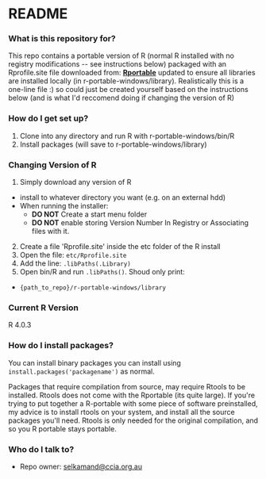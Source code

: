 # README #

### What is this repository for? ###

This repo contains a portable version of R (normal R installed with no registry modifications -- see instructions below) packaged with an Rprofile.site file downloaded from: [**Rportable**](https://sourceforge.net/projects/rportable/) updated to ensure all libraries are installed locally (in r-portable-windows/library). Realistically this is a one-line file :) so could just be created yourself based on the instructions below (and is what I'd reccomend doing if changing the version of R)

### How do I get set up? ###

1. Clone into any directory and run R with r-portable-windows/bin/R
2. Install packages (will save to r-portable-windows/library)

### Changing Version of R ###
1. Simply download any version of R
  * install to whatever directory you want (e.g. on an external hdd)
  * When running the installer:
    * **DO NOT** Create a start menu folder
    * **DO NOT** enable storing Version Number In Registry or Associating files with it.
2. Create a file 'Rprofile.site' inside the etc folder of the R install
3. Open the file: `etc/Rprofile.site`
5. Add the line: `.libPaths(.Library)`
6. Open bin/R and run `.libPaths()`. Shoud only print:
  * `{path_to_repo}/r-portable-windows/library`

### Current R Version
R 4.0.3

### How do I install packages?

You can install binary packages you can install using `install.packages('packagename')` as normal.

Packages that require compilation from source, may require Rtools to be installed.
Rtools does not come with the Rportable (its quite large). If you're trying to put together a R-portable with some piece of software preinstalled, my advice is to install rtools on your system, and install all the source packages you'll need. Rtools is only needed for the original compilation, and so you R portable stays portable.

### Who do I talk to? ###
* Repo owner: selkamand@ccia.org.au
